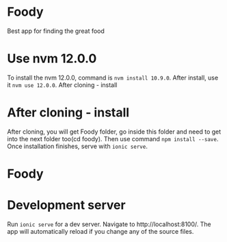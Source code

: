 # Foody
Best app for finding the great food 


# Use nvm 12.0.0
To install the nvm 12.0.0, command is `nvm install 10.9.0`. After install, use it `nvm use 12.0.0`.
After cloning - install


# After cloning - install 
After cloning, you will get Foody folder, go inside this folder and need to get into the next folder too(cd foody). Then use command `npm install --save`. Once installation finishes, serve with `ionic serve`.


# Foody


# Development server

Run `ionic serve` for a dev server. Navigate to http://localhost:8100/. The app will automatically reload if you change any of the source files.
